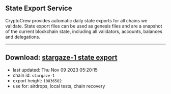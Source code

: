 ## State Export Service
CryptoCrew provides automatic daily state exports for all chains we validate. State export files can be used as genesis files and are a snapshot of the current blockchain state, including all validators, accounts, balances and delegations.

---
**Download: [stargaze-1 state export](https://dl.ccvalidators.com/SERVICE/stargaze/stargaze-1_export_10836502.json)**
---

- last updated: Thu Nov 09 2023 05:20:15
- chain id: `stargaze-1`
- export height: `10836502`
- use for: airdrops, local tests, chain recovery
